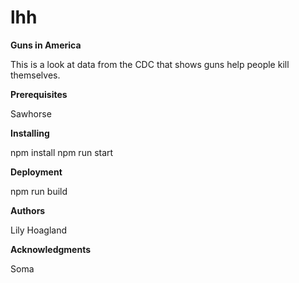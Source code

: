 # lhh
<b>Guns in America</b>

This is a look at data from the CDC that shows guns help people kill themselves.

<b>Prerequisites</b>

Sawhorse 

<b>Installing</b>

npm install
npm run start

<b>Deployment</b>

npm run build

<b>Authors</b>

Lily Hoagland

<b>Acknowledgments</b>

Soma 
